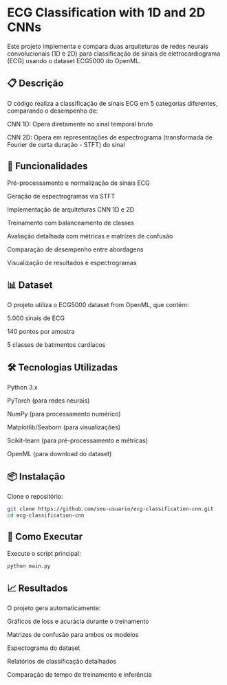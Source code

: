 # ECG Classification with 1D and 2D CNNs
Este projeto implementa e compara duas arquiteturas de redes neurais convolucionais (1D e 2D) para classificação de sinais de eletrocardiograma (ECG) usando o dataset ECG5000 do OpenML.

## 📋 Descrição
O código realiza a classificação de sinais ECG em 5 categorias diferentes, comparando o desempenho de:

CNN 1D: Opera diretamente no sinal temporal bruto

CNN 2D: Opera em representações de espectrograma (transformada de Fourier de curta duração - STFT) do sinal

## 🚀 Funcionalidades
Pré-processamento e normalização de sinais ECG

Geração de espectrogramas via STFT

Implementação de arquiteturas CNN 1D e 2D

Treinamento com balanceamento de classes

Avaliação detalhada com métricas e matrizes de confusão

Comparação de desempenho entre abordagens

Visualização de resultados e espectrogramas

## 📊 Dataset
O projeto utiliza o ECG5000 dataset from OpenML, que contém:

5.000 sinais de ECG

140 pontos por amostra

5 classes de batimentos cardíacos

## 🛠️ Tecnologias Utilizadas
Python 3.x

PyTorch (para redes neurais)

NumPy (para processamento numérico)

Matplotlib/Seaborn (para visualizações)

Scikit-learn (para pré-processamento e métricas)

OpenML (para download do dataset)

## 📦 Instalação
Clone o repositório:
```bash
git clone https://github.com/seu-usuario/ecg-classification-cnn.git
cd ecg-classification-cnn
```
## 🎯 Como Executar
Execute o script principal:

```bash
python main.py
```

## 📈 Resultados
O projeto gera automaticamente:

Gráficos de loss e acurácia durante o treinamento

Matrizes de confusão para ambos os modelos

Espectograma do dataset

Relatórios de classificação detalhados

Comparação de tempo de treinamento e inferência



